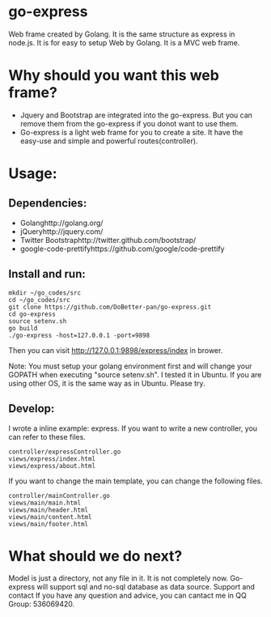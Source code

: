 # go-express
Web frame created by Golang. It is the same structure as express in node.js. It is for easy to setup Web by Golang. It is a MVC web frame.   
# Why should you want this web frame?
- Jquery and Bootstrap are integrated into the go-express. But you can remove them from the go-express if you donot want to use them.
- Go-express is a light web frame for you to create a site. It have the easy-use and simple and powerful routes(controller).
# Usage:
## Dependencies:
- Golanghttp://golang.org/
- jQueryhttp://jquery.com/
- Twitter Bootstraphttp://twitter.github.com/bootstrap/
- google-code-prettifyhttps://github.com/google/code-prettify
## Install and run:
    mkdir ~/go_codes/src
    cd ~/go_codes/src
    git clone https://github.com/DoBetter-pan/go-express.git
    cd go-express
    source setenv.sh
    go build
    ./go-express -host=127.0.0.1 -port=9898 
Then you can visit http://127.0.0.1:9898/express/index in brower.

Note:
You must setup your golang environment first and will change your GOPATH when executing "source setenv.sh".
I tested it in Ubuntu. If you are using other OS, it is the same way as in Ubuntu. Please try.
## Develop:
I wrote a inline example: express. If you want to write a new controller, you can refer to these files.

    controller/expressController.go
    views/express/index.html
    views/express/about.html 
If you want to change the main template, you can change the following files.

    controller/mainController.go
    views/main/main.html
    views/main/header.html
    views/main/content.html
    views/main/footer.html 
# What should we do next?
Model is just a directory, not any file in it. It is not completely now. Go-express will support sql and no-sql database as data source.
Support and contact
If you have any question and advice, you can cantact me in QQ Group: 536069420.
